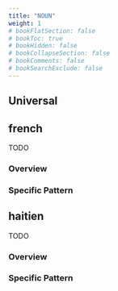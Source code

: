 ```yaml
---
title: "NOUN"
weight: 1
# bookFlatSection: false
# bookToc: true
# bookHidden: false
# bookCollapseSection: false
# bookComments: false
# bookSearchExclude: false
---
```



## Universal


## french

TODO
### Overview

### Specific Pattern




## haitien

TODO
### Overview

### Specific Pattern



